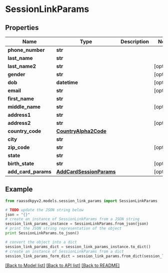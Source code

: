 # SessionLinkParams


## Properties
Name | Type | Description | Notes
------------ | ------------- | ------------- | -------------
**phone_number** | **str** |  | 
**last_name** | **str** |  | 
**last_name2** | **str** |  | [optional] 
**gender** | **str** |  | [optional] 
**dob** | **datetime** |  | [optional] 
**email** | **str** |  | [optional] 
**first_name** | **str** |  | 
**middle_name** | **str** |  | [optional] 
**address1** | **str** |  | 
**address2** | **str** |  | [optional] 
**country_code** | [**CountryAlpha2Code**](CountryAlpha2Code.md) |  | 
**city** | **str** |  | 
**zip_code** | **str** |  | [optional] 
**state** | **str** |  | 
**birth_state** | **str** |  | [optional] 
**add_card_params** | [**AddCardSessionParams**](AddCardSessionParams.md) |  | [optional] 

## Example

```python
from raassdkpyv2.models.session_link_params import SessionLinkParams

# TODO update the JSON string below
json = "{}"
# create an instance of SessionLinkParams from a JSON string
session_link_params_instance = SessionLinkParams.from_json(json)
# print the JSON string representation of the object
print SessionLinkParams.to_json()

# convert the object into a dict
session_link_params_dict = session_link_params_instance.to_dict()
# create an instance of SessionLinkParams from a dict
session_link_params_form_dict = session_link_params.from_dict(session_link_params_dict)
```
[[Back to Model list]](../README.md#documentation-for-models) [[Back to API list]](../README.md#documentation-for-api-endpoints) [[Back to README]](../README.md)


